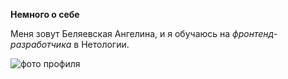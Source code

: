 **Немного о себе**

Меня зовут Беляевская Ангелина, и я обучаюсь на _фронтенд-разработчика_ в Нетологии.

![фото профиля](photo.jpg)